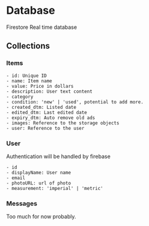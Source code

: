 # Database
Firestore Real time database

## Collections
### Items
    - id: Unique ID
    - name: Item name
    - value: Price in dollars
    - description: User text content
    - category
    - condition: 'new' | 'used', potential to add more.
    - created_dtm: Listed date
    - edited_dtm: Last edited date
    - expiry_dtm: Auto remove old ads
    - images: Reference to the storage objects
    - user: Reference to the user
### User
Authentication will be handled by firebase 

    - id
    - displayName: User name
    - email
    - photoURL: url of photo
    - measurement: 'imperial' | 'metric'


### Messages
Too much for now probably.
